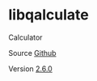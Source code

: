 # libqalculate

Calculator

Source [Github](https://github.com/Qalculate/libqalculate)

Version [2.6.0](https://github.com/Qalculate/libqalculate/releases/tag/v2.6.0)
